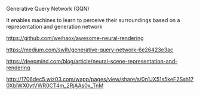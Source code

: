Generative Query Network (GQN)

It enables machines to learn to perceive their surroundings based on a representation and generation network



https://github.com/weihaox/awesome-neural-rendering





https://medium.com/swlh/generative-query-network-6e26423e3ac

https://deepmind.com/blog/article/neural-scene-representation-and-rendering

http://1706dec5.wiz03.com/wapp/pages/view/share/s/0n1JX51s5keF2Ssh170XblWX0ytVWR0CT4m_2RjAAs0x_TnM